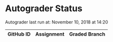 # Autograder Status
Autograder last run at: November 10, 2018 at 14:20

| GitHub ID | Assignment | Graded Branch |
|-----------|------------|---------------|
